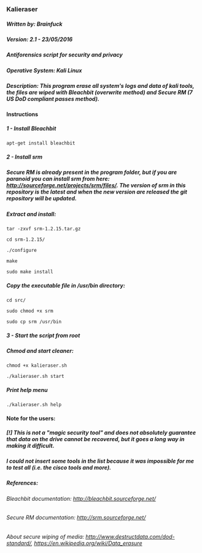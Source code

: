 ### Kalieraser 

##### Written by: Brainfuck
##### Version: 2.1 - 23/05/2016
##### Antiforensics script for security and privacy
##### Operative System: Kali Linux 
##### Description: This program erase all system's logs and data of kali tools, the files are wiped with Bleachbit (overwrite method) and Secure RM (7 US DoD compliant passes method).




#### Instructions


##### 1 - Install Bleachbit
```
apt-get install bleachbit 
```



##### 2 - Install srm 

##### Secure RM is already present in the program folder, but if you are paranoid you can install srm from here: http://sourceforge.net/projects/srm/files/. The version of srm in this repository is the latest and when the new version are released the git repository will be updated.


##### Extract and install: 
```
tar -zxvf srm-1.2.15.tar.gz

cd srm-1.2.15/

./configure

make

sudo make install
```

##### Copy the executable file in /usr/bin directory:
```
cd src/

sudo chmod +x srm

sudo cp srm /usr/bin
```


##### 3 - Start the script from root  

##### Chmod and start cleaner:
```
chmod +x kalieraser.sh

./kalieraser.sh start 
```


##### Print help menu 
```
./kalieraser.sh help
```


#### Note for the users:

##### [!] This is not a "magic security tool" and does not absolutely guarantee that data on the drive cannot be recovered, but it goes a long way in making it difficult.

#####  I could not insert some tools in the list because it was impossible for me to test all (i.e. the cisco tools and more).


##### References:

######  Bleachbit documentation: http://bleachbit.sourceforge.net/

######  Secure RM documentation: http://srm.sourceforge.net/

######  About secure wiping of media: http://www.destructdata.com/dod-standard/, https://en.wikipedia.org/wiki/Data_erasure

